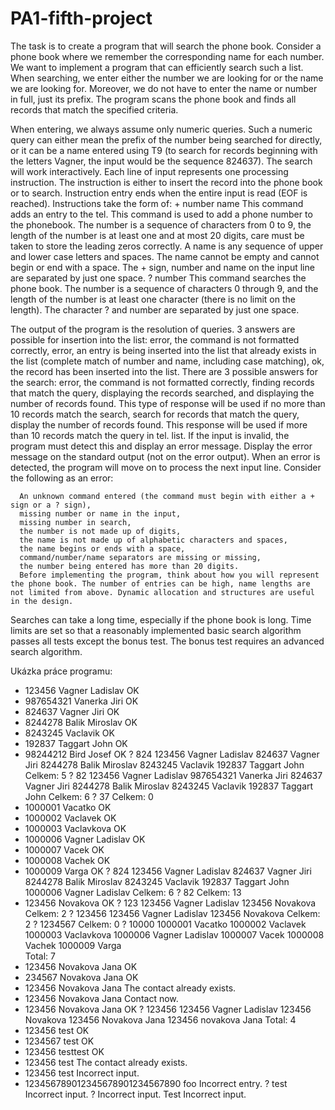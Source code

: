 # PA1-fifth-project
The task is to create a program that will search the phone book.
Consider a phone book where we remember the corresponding name for each number. We want to implement a program that can efficiently search such a list. When searching, we enter either the number we are looking for or the name we are looking for. Moreover, we do not have to enter the name or number in full, just its prefix. The program scans the phone book and finds all records that match the specified criteria.

When entering, we always assume only numeric queries. Such a numeric query can either mean the prefix of the number being searched for directly, or it can be a name entered using T9 (to search for records beginning with the letters Vagner, the input would be the sequence 824637).
The search will work interactively. Each line of input represents one processing instruction. The instruction is either to insert the record into the phone book or to search. Instruction entry ends when the entire input is read (EOF is reached). Instructions take the form of:
    + number name This command adds an entry to the tel. This command is used to add a phone number to the phonebook. The number is a sequence of characters from 0 to 9, the length of the number is at least one and at most 20 digits, care must be taken to store the              leading zeros correctly. A name is any sequence of upper and lower case letters and spaces. The name cannot be empty and cannot begin or end with a space. The + sign, number and name on the input line are separated by just one space.
    ? number This command searches the phone book. The number is a sequence of characters 0 through 9, and the length of the number is at least one character (there is no limit on the length). The character ? and number are separated by just one space.
    

The output of the program is the resolution of queries. 3 answers are possible for insertion into the list:
      error, the command is not formatted correctly,
      error, an entry is being inserted into the list that already exists in the list (complete match of number and name, including case matching),
      ok, the record has been inserted into the list.
There are 3 possible answers for the search:
      error, the command is not formatted correctly,
      finding records that match the query, displaying the records searched, and displaying the number of records found. This type of response will be used if no more than 10 records match the search,
      search for records that match the query, display the number of records found. This response will be used if more than 10 records match the query in tel. list.
If the input is invalid, the program must detect this and display an error message. Display the error message on the standard output (not on the error output). When an error is detected, the program will move on to process the next input line. Consider the following as an error:

      An unknown command entered (the command must begin with either a + sign or a ? sign),
      missing number or name in the input,
      missing number in search,
      the number is not made up of digits,
      the name is not made up of alphabetic characters and spaces,
      the name begins or ends with a space,
      command/number/name separators are missing or missing,
      the number being entered has more than 20 digits.
      Before implementing the program, think about how you will represent the phone book. The number of entries can be high, name lengths are not limited from above. Dynamic allocation and structures are useful in the design.

Searches can take a long time, especially if the phone book is long. Time limits are set so that a reasonably implemented basic search algorithm passes all tests except the bonus test. The bonus test requires an advanced search algorithm.



Ukázka práce programu:
+ 123456 Vagner Ladislav
OK
+ 987654321 Vanerka Jiri
OK
+ 824637 Vagner Jiri
OK
+ 8244278 Balik Miroslav
OK
+ 8243245 Vaclavik
OK
+ 192837 Taggart John
OK
+ 98244212 Bird Josef
OK
? 824
123456 Vagner Ladislav
824637 Vagner Jiri
8244278 Balik Miroslav
8243245 Vaclavik
192837 Taggart John
Celkem: 5
? 82
123456 Vagner Ladislav
987654321 Vanerka Jiri
824637 Vagner Jiri
8244278 Balik Miroslav
8243245 Vaclavik
192837 Taggart John
Celkem: 6
? 37
Celkem: 0
+ 1000001 Vacatko
OK
+ 1000002 Vaclavek
OK
+ 1000003 Vaclavkova
OK
+ 1000006 Vagner Ladislav
OK
+ 1000007 Vacek
OK
+ 1000008 Vachek
OK
+ 1000009 Varga
OK
? 824
123456 Vagner Ladislav
824637 Vagner Jiri
8244278 Balik Miroslav
8243245 Vaclavik
192837 Taggart John
1000006 Vagner Ladislav
Celkem: 6
? 82
Celkem: 13
+ 123456 Novakova
OK
? 123
123456 Vagner Ladislav
123456 Novakova
Celkem: 2
? 123456
123456 Vagner Ladislav
123456 Novakova
Celkem: 2
? 1234567
Celkem: 0
? 10000
1000001 Vacatko
1000002 Vaclavek
1000003 Vaclavkova
1000006 Vagner Ladislav
1000007 Vacek
1000008 Vachek
1000009 Varga      
Total: 7
+ 123456 Novakova Jana
OK
+ 234567 Novakova Jana
OK
+ 123456 Novakova Jana
The contact already exists.
+ 123456 Novakova Jana
Contact now.
+ 123456 Novakova Jana
OK
? 123456
123456 Vagner Ladislav
123456 Novakova
123456 Novakova Jana
123456 novakova Jana
Total: 4
+ 123456 test
OK
+ 1234567 test
OK
+ 123456 testtest
OK
+ 123456 test
The contact already exists.
+ 123456 test
Incorrect input.
+ 123456789012345678901234567890 foo
Incorrect entry.
? test
Incorrect input.
?
Incorrect input.
Test
Incorrect input.
